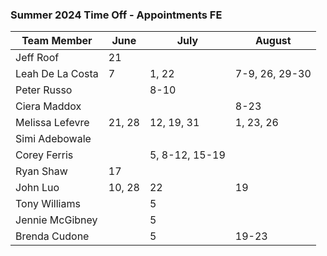 ### Summer 2024 Time Off - Appointments FE 

Team Member | June | July | August
--- | --- | --- | ---
Jeff Roof | 21 |  | 
Leah De La Costa | 7 | 1, 22 | 7-9, 26, 29-30
Peter Russo | | 8-10 | 
Ciera Maddox | |  | 8-23
Melissa Lefevre | 21, 28 | 12, 19, 31 | 1, 23, 26
Simi Adebowale |  |  | 
Corey Ferris |  | 5, 8-12, 15-19 | 
Ryan Shaw | 17 |  |  
John Luo | 10, 28 | 22 | 19
Tony Williams |  | 5 | 
Jennie McGibney |  | 5 | 
Brenda Cudone |  | 5 |  19-23

